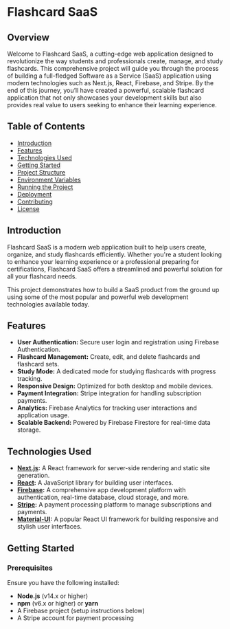 # Flashcard SaaS

## Overview

Welcome to Flashcard SaaS, a cutting-edge web application designed to revolutionize the way students and professionals create, manage, and study flashcards. This comprehensive project will guide you through the process of building a full-fledged Software as a Service (SaaS) application using modern technologies such as Next.js, React, Firebase, and Stripe. By the end of this journey, you’ll have created a powerful, scalable flashcard application that not only showcases your development skills but also provides real value to users seeking to enhance their learning experience.

## Table of Contents

- [Introduction](#introduction)
- [Features](#features)
- [Technologies Used](#technologies-used)
- [Getting Started](#getting-started)
- [Project Structure](#project-structure)
- [Environment Variables](#environment-variables)
- [Running the Project](#running-the-project)
- [Deployment](#deployment)
- [Contributing](#contributing)
- [License](#license)

## Introduction

Flashcard SaaS is a modern web application built to help users create, organize, and study flashcards efficiently. Whether you're a student looking to enhance your learning experience or a professional preparing for certifications, Flashcard SaaS offers a streamlined and powerful solution for all your flashcard needs.

This project demonstrates how to build a SaaS product from the ground up using some of the most popular and powerful web development technologies available today.

## Features

- **User Authentication:** Secure user login and registration using Firebase Authentication.
- **Flashcard Management:** Create, edit, and delete flashcards and flashcard sets.
- **Study Mode:** A dedicated mode for studying flashcards with progress tracking.
- **Responsive Design:** Optimized for both desktop and mobile devices.
- **Payment Integration:** Stripe integration for handling subscription payments.
- **Analytics:** Firebase Analytics for tracking user interactions and application usage.
- **Scalable Backend:** Powered by Firebase Firestore for real-time data storage.

## Technologies Used

- **[Next.js](https://nextjs.org/):** A React framework for server-side rendering and static site generation.
- **[React](https://reactjs.org/):** A JavaScript library for building user interfaces.
- **[Firebase](https://firebase.google.com/):** A comprehensive app development platform with authentication, real-time database, cloud storage, and more.
- **[Stripe](https://stripe.com/):** A payment processing platform to manage subscriptions and payments.
- **[Material-UI](https://mui.com/):** A popular React UI framework for building responsive and stylish user interfaces.

## Getting Started

### Prerequisites

Ensure you have the following installed:

- **Node.js** (v14.x or higher)
- **npm** (v6.x or higher) or **yarn**
- A Firebase project (setup instructions below)
- A Stripe account for payment processing
